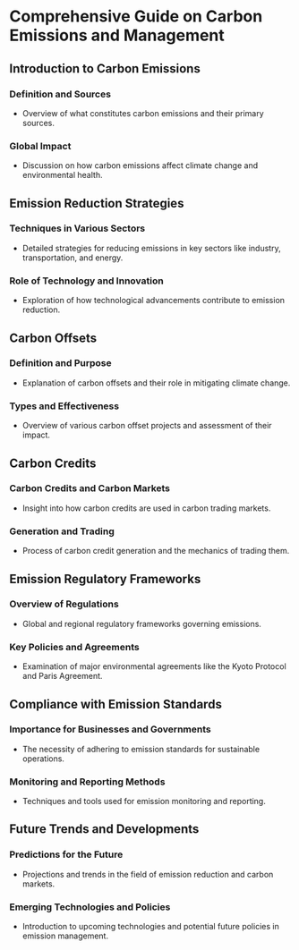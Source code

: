 
# Comprehensive Guide on Carbon Emissions and Management

## Introduction to Carbon Emissions
### Definition and Sources
- Overview of what constitutes carbon emissions and their primary sources.

### Global Impact
- Discussion on how carbon emissions affect climate change and environmental health.

## Emission Reduction Strategies
### Techniques in Various Sectors
- Detailed strategies for reducing emissions in key sectors like industry, transportation, and energy.

### Role of Technology and Innovation
- Exploration of how technological advancements contribute to emission reduction.

## Carbon Offsets
### Definition and Purpose
- Explanation of carbon offsets and their role in mitigating climate change.

### Types and Effectiveness
- Overview of various carbon offset projects and assessment of their impact.

## Carbon Credits
### Carbon Credits and Carbon Markets
- Insight into how carbon credits are used in carbon trading markets.

### Generation and Trading
- Process of carbon credit generation and the mechanics of trading them.

## Emission Regulatory Frameworks
### Overview of Regulations
- Global and regional regulatory frameworks governing emissions.

### Key Policies and Agreements
- Examination of major environmental agreements like the Kyoto Protocol and Paris Agreement.

## Compliance with Emission Standards
### Importance for Businesses and Governments
- The necessity of adhering to emission standards for sustainable operations.

### Monitoring and Reporting Methods
- Techniques and tools used for emission monitoring and reporting.

## Future Trends and Developments
### Predictions for the Future
- Projections and trends in the field of emission reduction and carbon markets.

### Emerging Technologies and Policies
- Introduction to upcoming technologies and potential future policies in emission management.

